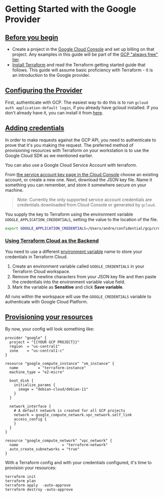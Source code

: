 # Getting Started with the Google Provider

## [Before you begin](https://registry.terraform.io/providers/hashicorp/google/latest/docs/guides/getting_started#before-you-begin)

- Create a project in the [Google Cloud Console](https://console.cloud.google.com/) and set up billing on that project. Any examples in this guide will be part of the [GCP "always free" tier](https://cloud.google.com/free/).
- [Install Terraform](https://learn.hashicorp.com/tutorials/terraform/install-cli?in=terraform/gcp-get-started) and read the Terraform getting started guide that follows. This guide will assume basic proficiency with Terraform - it is an introduction to the Google provider.



## [Configuring the Provider](https://registry.terraform.io/providers/hashicorp/google/latest/docs/guides/getting_started#configuring-the-provider)

First, authenticate with GCP.  The easiest way to do this is to run `gcloud auth application-default login`, if you already have gcloud installed.  If you don't already have it, you can install it from [here](https://cloud.google.com/sdk/docs/install).



## [Adding credentials](https://registry.terraform.io/providers/hashicorp/google/latest/docs/guides/getting_started#adding-credentials)

In order to make requests against the GCP API, you need to authenticate to prove that it's you making the request. The preferred method of provisioning resources with Terraform on your workstation is to use the Google Cloud SDK as we mentioned earlier.

You can also use a Google Cloud Service Account with terraform.

From [the service account key page in the Cloud Console](https://console.cloud.google.com/iam-admin/serviceaccounts) choose an existing account, or create a new one. Next, download the JSON key file. Name it something you can remember, and store it somewhere secure on your machine.

> *Note*: Currently the only supported service account credentials are credentials  downloaded from Cloud Console or generated by `gcloud`.

You supply the key to Terraform using the environment variable `GOOGLE_APPLICATION_CREDENTIALS`, setting the value to the location of the file.

```bash
export GOOGLE_APPLICATION_CREDENTIALS=/Users/andre/confidential/gcp/credential/pacific-ethos-388512-5976d546d56d.json
```

### [Using Terraform Cloud as the Backend](https://registry.terraform.io/providers/hashicorp/google/latest/docs/guides/getting_started#using-terraform-cloud-as-the-backend)

You need to use a different [environment variable](https://www.terraform.io/docs/cloud/workspaces/variables.html) name to store your credentials in Terraform Cloud.

1. Create an environment variable called `GOOGLE_CREDENTIALS` in your Terraform Cloud workspace.
2. Remove the newline characters from your JSON key file and then paste the credentials into the environment variable value field.
3. Mark the variable as **Sensitive** and click **Save variable**.

All runs within the workspace will use the `GOOGLE_CREDENTIALS` variable to authenticate with Google Cloud Platform.

## [Provisioning your resources](https://registry.terraform.io/providers/hashicorp/google/latest/docs/guides/getting_started#provisioning-your-resources)

By now, your config will look something like:

```hcl
provider "google" {
  project = "{{YOUR GCP PROJECT}}"
  region  = "us-central1"
  zone    = "us-central1-c"
}

resource "google_compute_instance" "vm_instance" {
  name         = "terraform-instance"
  machine_type = "e2-micro"

  boot_disk {
    initialize_params {
      image = "debian-cloud/debian-11"
    }
  }

  network_interface {
    # A default network is created for all GCP projects
    network = google_compute_network.vpc_network.self_link
    access_config {
    }
  }
}

resource "google_compute_network" "vpc_network" {
  name                    = "terraform-network"
  auto_create_subnetworks = "true"
}
```

With a Terraform config and with your credentials configured, it's time to provision your resources:



```hcl
terraform init
terraform plan
terraform apply  -auto-approve
terraform destroy -auto-approve
```